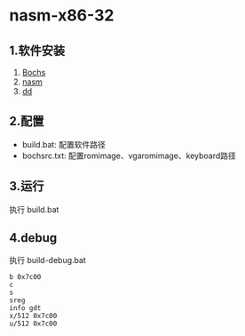 # nasm-x86-32

## 1.软件安装

1. [Bochs](https://nchc.dl.sourceforge.net/project/bochs/bochs/2.7/Bochs-win64-2.7.exe)
2. [nasm](https://www.nasm.us/pub/nasm/releasebuilds/2.16/win64/nasm-2.16-win64.zip)
3. [dd](http://www.chrysocome.net/downloads/dd-0.5.zip)

## 2.配置

- build.bat: 配置软件路径
- bochsrc.txt: 配置romimage、vgaromimage、keyboard路径

## 3.运行

执行 build.bat

## 4.debug

执行 build-debug.bat

```shell
b 0x7c00
c
s
sreg
info gdt
x/512 0x7c00
u/512 0x7c00
```
